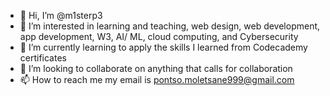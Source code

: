 - 👋 Hi, I’m @m1sterp3
- 👀 I’m interested in learning and teaching, web design, web development, app development, W3, AI/ ML, cloud computing, and Cybersecurity
- 🌱 I’m currently learning to apply the skills I learned from Codecademy certificates
- 💞️ I’m looking to collaborate on anything that calls for collaboration
- 📫 How to reach me my email is pontso.moletsane999@gmail.com

<!---
m1sterp3/m1sterp3 is a ✨ special ✨ repository because its `README.md` (this file) appears on your GitHub profile.
You can click the Preview link to take a look at your changes.
--->

